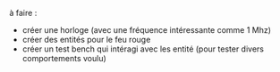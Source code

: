 à faire :
- créer une horloge (avec une fréquence intéressante comme 1 Mhz)
- créer des entités pour le feu rouge
- créer un test bench qui intéragi avec les entité (pour tester divers comportements voulu)